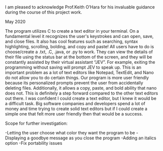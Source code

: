 I am pleased to acknowledge Prof.Keith O’Hara for his invaluable guidance during the course of this project work. 

May 2020

The program utilizes C to create a text editor in your terminal. On a fundamental level it recognizes the user's keystrokes and can open, save, and close files. It also has cool features such as searching, syntax highlighting, scrolling, bolding, and copy and paste!
 All users have to do is choose/create a .txt, .C, .java, or .py to work. They can view the details of their file using the status bar at the bottom of the screen, and they will be constantly assisted by their virtual assistant “JEV”.  For example, exiting the programming without saving will prompt JEV to speak up. 
This is an important problem as a lot of text editors like Notepad, TextEdit, and Nano do not allow you to do certain things. Our program is more user friendly because its personalized prompts prevent the user from accidentally deleting files. Additionally, it allows a copy, paste, and bold ability that nano does not. This is definitely a step forward compared to the other text editors out there. 
I was confident I could create a text editor, but I knew it would be a difficult task. Big software companies and developers spend a lot of money and time trying to create solid text editors but if I could create a simple one that felt more user friendly then that would be a success. 

Scope for further investigation:

-Letting the user choose what color they want the program to be
-Displaying a goodbye message as you close the program
-Adding an italics option
-Fix portability issues
